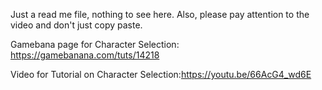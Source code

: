 Just a read me file, nothing to see here. Also, please pay attention to the video and don't just copy paste.

Gamebana page for Character Selection: https://gamebanana.com/tuts/14218

Video for Tutorial on Character Selection:https://youtu.be/66AcG4_wd6E

